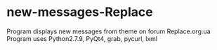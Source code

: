 # new-messages-Replace
Program displays new messages from theme on forum Replace.org.ua
Program uses Python2.7.9, PyQt4, grab, pycurl, lxml
